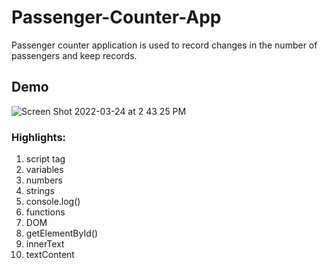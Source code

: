 # Passenger-Counter-App
Passenger counter application is used to record changes in the number of passengers and keep records.
## Demo
![Screen Shot 2022-03-24 at 2 43 25 PM](https://user-images.githubusercontent.com/61951792/160015402-3654fe75-feea-458f-a24f-31c06414db3c.png)
### Highlights:
1. script tag
2. variables
3. numbers
4. strings
5. console.log()
6. functions
7. DOM
8. getElementById()
9. innerText
10. textContent
